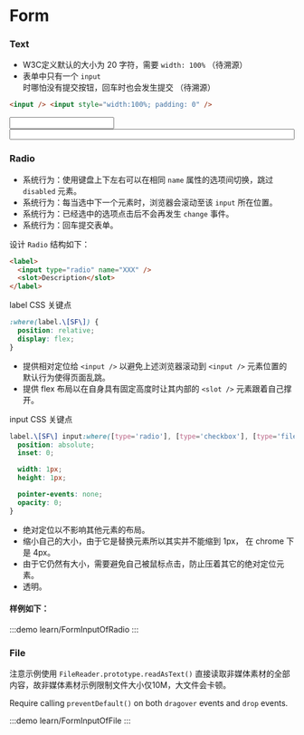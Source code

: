 # Form

<script setup>
import FormInputOfFile from './FormInputOfFile.vue';
</script>

### Text

- W3C定义默认的大小为 20 字符，需要 `width: 100%` （待溯源）
- 表单中只有一个 `input` 时哪怕没有提交按钮，回车时也会发生提交 （待溯源）

```html
<input /> <input style="width:100%; padding: 0" />
```

<input class='[SF]' />
<input class='[SF]' style="width:100%; padding: 0" />

### Radio

- 系统行为：使用键盘上下左右可以在相同 `name` 属性的选项间切换，跳过 `disabled` 元素。
- 系统行为：每当选中下一个元素时，浏览器会滚动至该 `input` 所在位置。
- 系统行为：已经选中的选项点击后不会再发生 `change` 事件。
- 系统行为：回车提交表单。

设计 `Radio` 结构如下：

```html
<label>
  <input type="radio" name="XXX" />
  <slot>Description</slot>
</label>
```

label CSS 关键点

```css
:where(label.\[SF\]) {
  position: relative;
  display: flex;
}
```

- 提供相对定位给 `<input />` 以避免上述浏览器滚动到 `<input />` 元素位置的默认行为使得页面乱跳。
- 提供 flex 布局以在自身具有固定高度时让其内部的 `<slot />` 元素跟着自己撑开。

input CSS 关键点

```css
label.\[SF\] input:where([type='radio'], [type='checkbox'], [type='file']) {
  position: absolute;
  inset: 0;

  width: 1px;
  height: 1px;

  pointer-events: none;
  opacity: 0;
}
```

- 绝对定位以不影响其他元素的布局。
- 缩小自己的大小，由于它是替换元素所以其实并不能缩到 1px， 在 chrome 下是 4px。
- 由于它仍然有大小，需要避免自己被鼠标点击，防止压着其它的绝对定位元素。
- 透明。

#### 样例如下：

:::demo learn/FormInputOfRadio
:::

### File

注意示例使用 `FileReader.prototype.readAsText()` 直接读取非媒体素材的全部内容，故非媒体素材示例限制文件大小仅10M，大文件会卡顿。

Require calling `preventDefault()` on both `dragover` events and `drop` events.

:::demo learn/FormInputOfFile
:::

